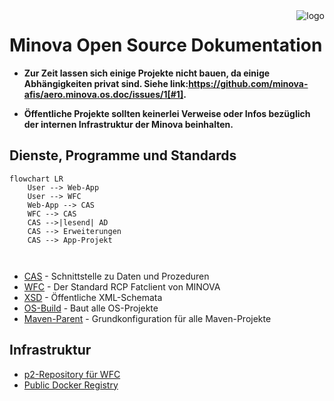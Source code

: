 <a href="https://www.minova.de/" >
<img src="https://www.minova.de/files/Minova/Ueber_uns/minova-logo-105.svg" alt="logo" align="right"/>
</a>

# Minova Open Source Dokumentation

* **Zur Zeit lassen sich einige Projekte nicht bauen, da einige Abhängigkeiten privat sind. Siehe link:https://github.com/minova-afis/aero.minova.os.doc/issues/1[#1].**

* **Öffentliche Projekte sollten keinerlei Verweise oder Infos bezüglich der internen Infrastruktur der Minova beinhalten.**

## Dienste, Programme und Standards

```mermaid
flowchart LR
    User --> Web-App
    User --> WFC
    Web-App --> CAS
    WFC --> CAS
    CAS -->|lesend| AD
    CAS --> Erweiterungen
    CAS --> App-Projekt
    
  
```

* [CAS](https://github.com/minova-afis/aero.minova.core.application.system) - Schnittstelle zu Daten und Prozeduren
* [WFC](https://github.com/minova-afis/aero.minova.rcp) - Der Standard RCP Fatclient von MINOVA
* [XSD](https://github.com/minova-afis/aero.minova.xsd) - Öffentliche XML-Schemata
* [OS-Build](https://github.com/minova-afis/aero.minova.os.build) - Baut alle OS-Projekte
* [Maven-Parent](https://github.com/minova-afis/aero.minova.maven.parent) - Grundkonfiguration für alle Maven-Projekte

## Infrastruktur

* [p2-Repository für WFC](https://github.com/minova-afis/aero.minova.rcp.updatesite)
* [Public Docker Registry](https://hub.docker.com/u/minova)
